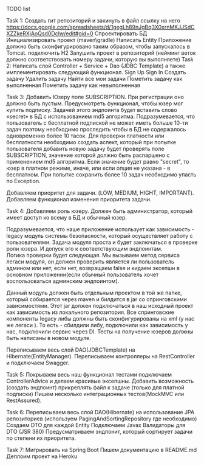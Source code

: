 TODO list


Task 1: 
Создать гит репозиторий и закинуть в файл ссылку на него https://docs.google.com/spreadsheets/d/1gegLh89nJgBq3X0xrnMKJJSdCXZZkeRXjAoQsd0DcIw/edit#gid=0
Спроектировать БД
Инициализировать проект (maven\gradle)
Написать Entity 
Приложение должно быть сконфигурировано таким образом, чтобы запускалось в Tomcat.
подключить H2
Запушить проект в репозиторий (нейминг веток должно соответствовать номеру задачи, которую вы выполняете) 
Task 2: 
Написать слой Controller + Service + Dao (JDBC Template) а также имплементировать следующий функционал.
Sign Up
Sign In
Создать задачу
Удалить задачу
Найти все мои задачи
Пометить задачу как выполненная
Пометить задачу как невыполненная 

Task 3: 
Добавить Юзеру поле SUBSCRIPTION. При регистрации оно должно быть пустым. Предусмотреть функционал, чтобы юзер мог купить подписку. Задачей этого эндпоинта будет вставить слово «secret» в БД с использованием md5 алгоритма.
Подразумевается, что пользователь с бесплатной подпиской не может иметь больше 10-ти задач поэтому необходимо проследить чтобы в БД не содержалось одновременно более 10 тасок. 
Для проверки платности или бесплатности необходимо создать аспект, который при попытке пользователя добавить новую задачу будет проверять поле SUBSCRIPTION, значение которой должно быть распаршено с применением md5 алгоритма. Если значение будет равно "secret", то юзер в платном режиме, иначе, или если опция не указана - в бесплатном. При попытке сохранить более 10 задач необходимо упасть по Exception.

Добавляем приоритет для задачи. (LOW, MEDIUM, HIGHT, IMPORTANT).
Добавляем функционал изменения приоритета задачи. 



Task 4:
Добавляем роль юзеру. Должен быть администратор, который имеет доступ ко всему в БД и обычный юзер. 

Подразумевается, что наше приложение использует как зависимость - legacy модуль системы безопасности, который осуществляет работу с пользователями.
Задача модуля проста и будет заключаться в проверке роли юзера. И допуск его к соответствующим эндпоинтам.  
Логика проверки будет следующая. Мы вызываем метод сервиса легаси модуля, он должен проверить является ли пользователь админом или нет, если нет, возвращаем false и кидаем эксепшн в основном приложении(если обычный пользователь хочет воспользоваться админским эндпоинтом).

Данный модуль должен быть отдельным проектом в той же папке, который собирается через maven и билдится в jar со спринговскими зависимостями. Этот jar должен подключаться в наш исходный проект как зависимость из локального репозитория.
Все спринговские компоненты legacy либы должны быть сконфигурированы на xml (у нас же легаси ). То есть - сбилдили либу, подключили как зависимость у нас, подключили сервис через DI. Тесты на получение юзеров должны быть написаны в новом модуле.

Переписываем весь слой DAO(JDBCTemplate) на Hibernate(EntityManager). Переписываем контроллеры на RestController и подключаем Swagger.

Task 5:
Покрываем весь наш функционал тестами
подключаем ControllerAdvice и делаем красивые эксепшны.
Добавить возможность (создать эндпоинт) прикреплять файл к задаче (только для платной подписки) 
Пишем несколько интеграционных тестов(MockMVC или RestAssured). 

Task 6:
Переписываем весь слой DAO(Hibernate) на использование JPA репозиториев (используем PagingAndSortingRepository где необходимо) 
Создаем DTO для каждой Entity
Подключаем Javax Валидаторы для DTO (JSR 380)
Предусматриваем эндпонит, который сортирует задачи по степени их приоритета. 

Task 7: 
Мигрировать на Spring Boot
Пишем документацию в README.md 
Деплоим проект на Heroku



